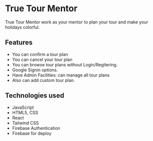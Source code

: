 # True Tour Mentor

True Tour Mentor work as your mentor to plan your tour and make your holidays colorful.

## Features
- You can confirm a tour plan
- You can cancel your tour plan
- You can browse tour plans without Login/Regitering.
- Google Signin options.
- Have Admin Facilities: can manage all tour plans
- Also can add custom tour plan.

## Technologies used

- JavaScript
- HTML5, CSS
- React
- Tailwind CSS
- Firebase Authentication
- Firebase for deploy
